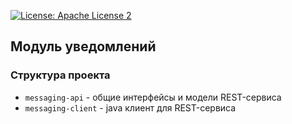 [![License: Apache License 2](https://img.shields.io/hexpm/l/plug.svg?style=flat)](http://www.apache.org/licenses/LICENSE-2.0)

## Модуль уведомлений

### Структура проекта
- `messaging-api` - общие интерфейсы и модели REST-сервиса
- `messaging-client` - java клиент для REST-сервиса